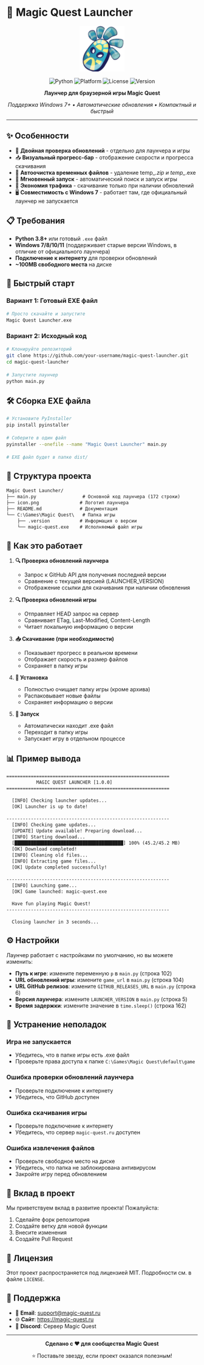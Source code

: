 # 🚀 Magic Quest Launcher

<div align="center">

<img src="icon.png" alt="Magic Quest Launcher" width="120" height="120" />

</div>

<div align="center">

![Python](https://img.shields.io/badge/Python-3.8+-blue.svg)
![Platform](https://img.shields.io/badge/Platform-Windows-lightgrey.svg)
![License](https://img.shields.io/badge/License-MIT-green.svg)
![Version](https://img.shields.io/badge/Version-1.0-orange.svg)

**Лаунчер для браузерной игры Magic Quest**

*Поддержка Windows 7+ • Автоматические обновления • Компактный и быстрый*

</div>

---

## ✨ Особенности

- 🔄 **Двойная проверка обновлений** - отдельно для лаунчера и игры
- 📥 **Визуальный прогресс-бар** - отображение скорости и прогресса скачивания  
- 🧹 **Автоочистка временных файлов** - удаление temp_*.zip и temp_*.exe
- 🚀 **Мгновенный запуск** - автоматический поиск и запуск игры
- 💾 **Экономия трафика** - скачивание только при наличии обновлений
- 🖥️ **Совместимость с Windows 7** - работает там, где официальный лаунчер не запускается

## 📋 Требования

- **Python 3.8+** или готовый `.exe` файл
- **Windows 7/8/10/11** (поддерживает старые версии Windows, в отличие от официального лаунчера)
- **Подключение к интернету** для проверки обновлений
- **~100MB свободного места** на диске

## 🎯 Быстрый старт

### Вариант 1: Готовый EXE файл
```bash
# Просто скачайте и запустите
Magic Quest Launcher.exe
```

### Вариант 2: Исходный код
```bash
# Клонируйте репозиторий
git clone https://github.com/your-username/magic-quest-launcher.git
cd magic-quest-launcher

# Запустите лаунчер
python main.py
```

## 🛠️ Сборка EXE файла

```bash
# Установите PyInstaller
pip install pyinstaller

# Соберите в один файл
pyinstaller --onefile --name "Magic Quest Launcher" main.py

# EXE файл будет в папке dist/
```

## 📁 Структура проекта

```
Magic Quest Launcher/
├── main.py                 # Основной код лаунчера (172 строки)
├── icon.png               # Логотип лаунчера
├── README.md              # Документация
└── C:\Games\Magic Quest\   # Папка игры
    ├── .version           # Информация о версии
    └── magic-quest.exe    # Исполняемый файл игры
```

## 🔧 Как это работает

1. **🔍 Проверка обновлений лаунчера**
   - Запрос к GitHub API для получения последней версии
   - Сравнение с текущей версией (LAUNCHER_VERSION)
   - Отображение ссылки для скачивания при наличии обновления

2. **🔍 Проверка обновлений игры**
   - Отправляет HEAD запрос на сервер
   - Сравнивает ETag, Last-Modified, Content-Length
   - Читает локальную информацию о версии

3. **📥 Скачивание (при необходимости)**
   - Показывает прогресс в реальном времени
   - Отображает скорость и размер файлов
   - Сохраняет в папку игры

4. **🧹 Установка**
   - Полностью очищает папку игры (кроме архива)
   - Распаковывает новые файлы
   - Сохраняет информацию о версии

5. **🚀 Запуск**
   - Автоматически находит .exe файл
   - Переходит в папку игры
   - Запускает игру в отдельном процессе

## 📊 Пример вывода

```
============================================================
           MAGIC QUEST LAUNCHER [1.0.0]
============================================================

  [INFO] Checking launcher updates...
  [OK] Launcher is up to date!

------------------------------------------------------------
  [INFO] Checking game updates...
  [UPDATE] Update available! Preparing download...
  [INFO] Starting download...
  [████████████████████████████████████████] 100% (45.2/45.2 MB)
  [OK] Download completed!
  [INFO] Cleaning old files...
  [INFO] Extracting game files...
  [OK] Update completed successfully!

------------------------------------------------------------
  [INFO] Launching game...
  [OK] Game launched: magic-quest.exe

  Have fun playing Magic Quest!
------------------------------------------------------------

  Closing launcher in 3 seconds...
```

## ⚙️ Настройки

Лаунчер работает с настройками по умолчанию, но вы можете изменить:

- **Путь к игре**: измените переменную `p` в `main.py` (строка 102)
- **URL обновлений игры**: измените `game_url` в `main.py` (строка 104)
- **URL GitHub релизов**: измените `GITHUB_RELEASES_URL` в `main.py` (строка 6)
- **Версия лаунчера**: измените `LAUNCHER_VERSION` в `main.py` (строка 5)
- **Время задержки**: измените значение в `time.sleep()` (строка 162)

## 🐛 Устранение неполадок

### Игра не запускается
- Убедитесь, что в папке игры есть .exe файл
- Проверьте права доступа к папке `C:\Games\Magic Quest\default\game`

### Ошибка проверки обновлений лаунчера
- Проверьте подключение к интернету
- Убедитесь, что GitHub доступен

### Ошибка скачивания игры
- Проверьте подключение к интернету
- Убедитесь, что сервер `magic-quest.ru` доступен

### Ошибка извлечения файлов
- Проверьте свободное место на диске
- Убедитесь, что папка не заблокирована антивирусом
- Закройте игру перед обновлением

## 🤝 Вклад в проект

Мы приветствуем вклад в развитие проекта! Пожалуйста:

1. Сделайте форк репозитория
2. Создайте ветку для новой функции
3. Внесите изменения
4. Создайте Pull Request

## 📄 Лицензия

Этот проект распространяется под лицензией MIT. Подробности см. в файле `LICENSE`.

## 🌟 Поддержка

- 📧 **Email**: support@magic-quest.ru
- 🌐 **Сайт**: https://magic-quest.ru
- 💬 **Discord**: Сервер Magic Quest

---

<div align="center">

**Сделано с ❤️ для сообщества Magic Quest**

⭐ Поставьте звезду, если проект оказался полезным!

</div>
